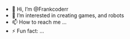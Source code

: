 - 👋 Hi, I’m @Frankcoderr
- 👀 I’m interested in creating games, and robots
- 📫 How to reach me ...
- ⚡ Fun fact: ...
